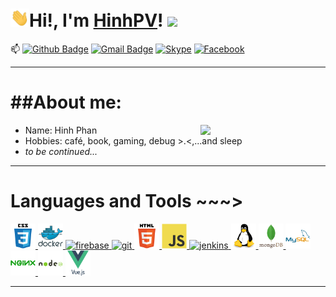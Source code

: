 <h1> <img src="https://raw.githubusercontent.com/ABSphreak/ABSphreak/master/gifs/Hi.gif" width="30px">Hi!, I'm <a href="https://github.com/Defcon27">HinhPV</a>! <img src="https://static.wikia.nocookie.net/oxygennotincluded_gamepedia_en/images/0/01/ONI_Liam.png/revision/latest/scale-to-width-down/120?cb=20180209100006" width="80px"></h1>
</h1>

📫
[![Github Badge](http://img.shields.io/badge/-Github-black?style=flat-square&logo=github&link=https://github.com/hinhphan/)](https://github.com/hinhphan/) 
[![Gmail Badge](https://img.shields.io/badge/-Gmail-d14836?style=flat-square&logo=Gmail&logoColor=white&link=mailto:phana2311@gmail.com)](mailto:phana2311@gmail.com)
[![Skype](https://img.shields.io/badge/phana2311-%2300AFF0.svg?style=flat-square&for-the-badge&logo=Skype&logoColor=white)](https://www.skype.com/)
[![Facebook](https://img.shields.io/badge/Facebook-%231877F2.svg?style=flat-square&for-the-badge&logo=Facebook&logoColor=white)](https://www.facebook.com/hinh.phan.7140/)
<hr>
<h1>##About me: </h1>
<img src="https://camo.githubusercontent.com/1c599fd918f649ead173975ee0cb6ce72c47d2765e2813f608f7282a74407e26/68747470733a2f2f6d656469612e67697068792e636f6d2f6d656469612f38333648694a633770677a7938694e58436e2f67697068792e676966" align="right" width="200"></img>
<ul>
  <li>Name: Hinh Phan</li>
  <li>Hobbies: café, book, gaming, debug >.<,...and sleep</li>
  <li><i>to be continued...</i></li>
</ul>
<hr>
<h1>Languages and Tools ~~~> </h1>
<p align="left"> 
  <a href="https://www.w3schools.com/css/" target="_blank"> <img src="https://raw.githubusercontent.com/devicons/devicon/master/icons/css3/css3-original-wordmark.svg" alt="css3" width="40" height="40"/> </a> 
  <a href="https://www.docker.com/" target="_blank"> <img src="https://raw.githubusercontent.com/devicons/devicon/master/icons/docker/docker-original-wordmark.svg" alt="docker" width="40" height="40"/> </a> 
  <a href="https://firebase.google.com/" target="_blank"> <img src="https://www.vectorlogo.zone/logos/firebase/firebase-icon.svg" alt="firebase" width="40" height="40"/> </a> 
  <a href="https://git-scm.com/" target="_blank"> <img src="https://www.vectorlogo.zone/logos/git-scm/git-scm-icon.svg" alt="git" width="40" height="40"/> </a> 
  <a href="https://www.w3.org/html/" target="_blank"> <img src="https://raw.githubusercontent.com/devicons/devicon/master/icons/html5/html5-original-wordmark.svg" alt="html5" width="40" height="40"/> </a> 
  <a href="https://developer.mozilla.org/en-US/docs/Web/JavaScript" target="_blank"> <img src="https://raw.githubusercontent.com/devicons/devicon/master/icons/javascript/javascript-original.svg" alt="javascript" width="40" height="40"/> </a> 
  <a href="https://www.jenkins.io" target="_blank"> <img src="https://www.vectorlogo.zone/logos/jenkins/jenkins-icon.svg" alt="jenkins" width="40" height="40"/> </a> 
  <a href="https://www.linux.org/" target="_blank"> <img src="https://raw.githubusercontent.com/devicons/devicon/master/icons/linux/linux-original.svg" alt="linux" width="40" height="40"/> </a> 
  <a href="https://www.mongodb.com/" target="_blank"> <img src="https://raw.githubusercontent.com/devicons/devicon/master/icons/mongodb/mongodb-original-wordmark.svg" alt="mongodb" width="40" height="40"/> </a> 
  <a href="https://www.mysql.com/" target="_blank"> <img src="https://raw.githubusercontent.com/devicons/devicon/master/icons/mysql/mysql-original-wordmark.svg" alt="mysql" width="40" height="40"/> </a> 
  <a href="https://www.nginx.com" target="_blank"> <img src="https://raw.githubusercontent.com/devicons/devicon/master/icons/nginx/nginx-original.svg" alt="nginx" width="40" height="40"/> </a> 
  <a href="https://nodejs.org" target="_blank"> <img src="https://raw.githubusercontent.com/devicons/devicon/master/icons/nodejs/nodejs-original-wordmark.svg" alt="nodejs" width="40" height="40"/> </a> 
  <a href="https://vuejs.org/" target="_blank"> <img src="https://raw.githubusercontent.com/devicons/devicon/master/icons/vuejs/vuejs-original-wordmark.svg" alt="vuejs" width="40" height="40"/> </a> 
<hr>

<!-- ![lizheming's Github stats](https://github-readme-stats.vercel.app/api?username=hinhphan&show_icons=true&theme=react) -->
